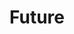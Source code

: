 ---
title: Future
layout: revealjs-talkabout
quantity: 4
script: 
- "&nbsp;"
- Tomorrow morning (I'll/I won't) ____. 
- Tomorrow afternoon (I'll/I won't) ____. 
- Tomorrow evening (I'll/I won't) ____.  
- Tomorrow night (I'll/I won't) ____.  
- This weekend (I'll/I won't) ____. 
---